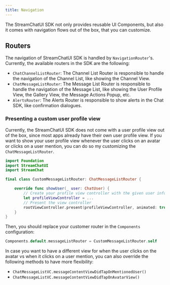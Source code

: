 ```yaml
---
title: Navigation
---
```


The StreamChatUI SDK not only provides reusable UI Components, but also it comes with navigation flows out of the box, that you can customize.

## Routers

The navigation of StreamChatUI SDK is handled by `NavigationRouter`'s. Currently, the available routers in the SDK are the following:

- `ChatChannelListRouter`: The Channel List Router is responsible to handle the navigation of the Channel List, like showing the Channel View.
- `ChatMessageListRouter`: The Message List Router is responsible to handle the navigation of the Message List, like showing the User Profile View, the Gallery View, the Message Actions Popup, etc.
- `AlertsRouter`: The Alerts Router is responsible to show alerts in the Chat SDK, like confirmation dialogues.

### Presenting a custom user profile view

Currently, the StreamChatUI SDK does not come with a user profile view out of the box, since most apps already have their own user profile view. If you want to show your user profile view whenever the user clicks on an avatar or clicks on a user mention, you can do so my customizing the `ChatMessageListRouter`.

```swift
import Foundation
import StreamChatUI
import StreamChat

final class CustomMessageListRouter: ChatMessageListRouter {

    override func showUser(_ user: ChatUser) {
        // Create your profile view controller with the given user info
        let profileViewController = ...
        // Present the view controller
        rootViewController.present(profileViewController, animated: true)
    }
}
```

Then, you should replace your customer router in the `Components` configuration:

```swift
Components.default.messageListRouter = CustomMessageListRouter.self
```

In case you want to have a different view for when the user clicks on the avatar vs when it clicks on a user mention, you can also override the following methods to have more flexibility: 
- `ChatMessageListVC.messageContentViewDidTapOnMentionedUser()`
- `ChatMessageListVC.messageContentViewDidTapOnAvatarView()` 